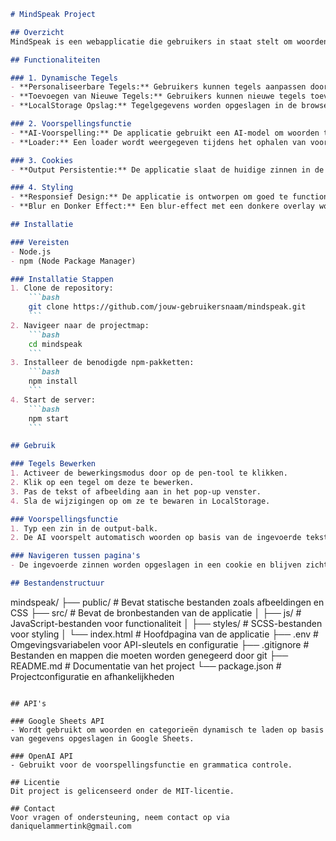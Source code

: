 ```markdown
# MindSpeak Project

## Overzicht
MindSpeak is een webapplicatie die gebruikers in staat stelt om woorden en zinnen te voorspellen, aan te passen en op te slaan voor hergebruik. Het project bevat een dynamisch geluidenbord, personaliseerbare tegels en een voorspellingsfunctie op basis van AI.

## Functionaliteiten

### 1. Dynamische Tegels
- **Personaliseerbare Tegels:** Gebruikers kunnen tegels aanpassen door tekst en afbeeldingen toe te voegen via een bewerkingsmodus.
- **Toevoegen van Nieuwe Tegels:** Gebruikers kunnen nieuwe tegels toevoegen op specifieke pagina's zoals "Mijn Klas", "Lievelingseten", "Vrienden" en "Familienamen".
- **LocalStorage Opslag:** Tegelgegevens worden opgeslagen in de browser, zodat aanpassingen behouden blijven bij het herladen van de pagina.

### 2. Voorspellingsfunctie
- **AI-Voorspelling:** De applicatie gebruikt een AI-model om woorden te voorspellen op basis van de eerder ingevoerde zinnen.
- **Loader:** Een loader wordt weergegeven tijdens het ophalen van voorspellingen, wat de gebruiker informeert dat de voorspellingsfunctie bezig is.

### 3. Cookies
- **Output Persistentie:** De applicatie slaat de huidige zinnen in de output op in een cookie, zodat deze behouden blijft wanneer de gebruiker tussen pagina's navigeert.

### 4. Styling
- **Responsief Design:** De applicatie is ontworpen om goed te functioneren op verschillende schermformaten.
- **Blur en Donker Effect:** Een blur-effect met een donkere overlay wordt toegepast wanneer de bewerkingsmodus wordt geactiveerd, om de gebruiker te helpen zich te concentreren op het bewerken van tegels.

## Installatie

### Vereisten
- Node.js
- npm (Node Package Manager)

### Installatie Stappen
1. Clone de repository:
    ```bash
    git clone https://github.com/jouw-gebruikersnaam/mindspeak.git
    ```
2. Navigeer naar de projectmap:
    ```bash
    cd mindspeak
    ```
3. Installeer de benodigde npm-pakketten:
    ```bash
    npm install
    ```
4. Start de server:
    ```bash
    npm start
    ```

## Gebruik

### Tegels Bewerken
1. Activeer de bewerkingsmodus door op de pen-tool te klikken.
2. Klik op een tegel om deze te bewerken.
3. Pas de tekst of afbeelding aan in het pop-up venster.
4. Sla de wijzigingen op om ze te bewaren in LocalStorage.

### Voorspellingsfunctie
1. Typ een zin in de output-balk.
2. De AI voorspelt automatisch woorden op basis van de ingevoerde tekst (indien de voorspellingsfunctie is ingeschakeld).

### Navigeren tussen pagina's
- De ingevoerde zinnen worden opgeslagen in een cookie en blijven zichtbaar wanneer je naar andere pagina's gaat.

## Bestandenstructuur

```
mindspeak/
├── public/                # Bevat statische bestanden zoals afbeeldingen en CSS
├── src/                   # Bevat de bronbestanden van de applicatie
│   ├── js/                # JavaScript-bestanden voor functionaliteit
│   ├── styles/            # SCSS-bestanden voor styling
│   └── index.html         # Hoofdpagina van de applicatie
├── .env                   # Omgevingsvariabelen voor API-sleutels en configuratie
├── .gitignore             # Bestanden en mappen die moeten worden genegeerd door git
├── README.md              # Documentatie van het project
└── package.json           # Projectconfiguratie en afhankelijkheden
```

## API's

### Google Sheets API
- Wordt gebruikt om woorden en categorieën dynamisch te laden op basis van gegevens opgeslagen in Google Sheets.

### OpenAI API
- Gebruikt voor de voorspellingsfunctie en grammatica controle.

## Licentie
Dit project is gelicenseerd onder de MIT-licentie.

## Contact
Voor vragen of ondersteuning, neem contact op via daniquelammertink@gmail.com
```
